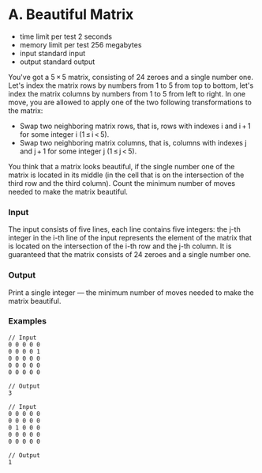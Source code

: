 # A. Beautiful Matrix
- time limit per test 2 seconds
- memory limit per test 256 megabytes
- input standard input
- output standard output

You've got a 5 × 5 matrix, consisting of 24 zeroes and a single number one. Let's index the matrix rows by numbers from 1 to 5 from top to bottom, let's index the matrix columns by numbers from 1 to 5 from left to right. In one move, you are allowed to apply one of the two following transformations to the matrix:

- Swap two neighboring matrix rows, that is, rows with indexes i and i + 1 for some integer i (1 ≤ i < 5).
- Swap two neighboring matrix columns, that is, columns with indexes j and j + 1 for some integer j (1 ≤ j < 5). 

You think that a matrix looks beautiful, if the single number one of the matrix is located in its middle (in the cell that is on the intersection of the third row and the third column). Count the minimum number of moves needed to make the matrix beautiful.
### Input
The input consists of five lines, each line contains five integers: the j-th integer in the i-th line of the input represents the element of the matrix that is located on the intersection of the i-th row and the j-th column. It is guaranteed that the matrix consists of 24 zeroes and a single number one.
### Output
Print a single integer — the minimum number of moves needed to make the matrix beautiful.

### Examples
````
// Input
0 0 0 0 0
0 0 0 0 1
0 0 0 0 0
0 0 0 0 0
0 0 0 0 0
````
````
// Output
3
````
````
// Input
0 0 0 0 0
0 0 0 0 0
0 1 0 0 0
0 0 0 0 0
0 0 0 0 0
````
````
// Output
1
````
